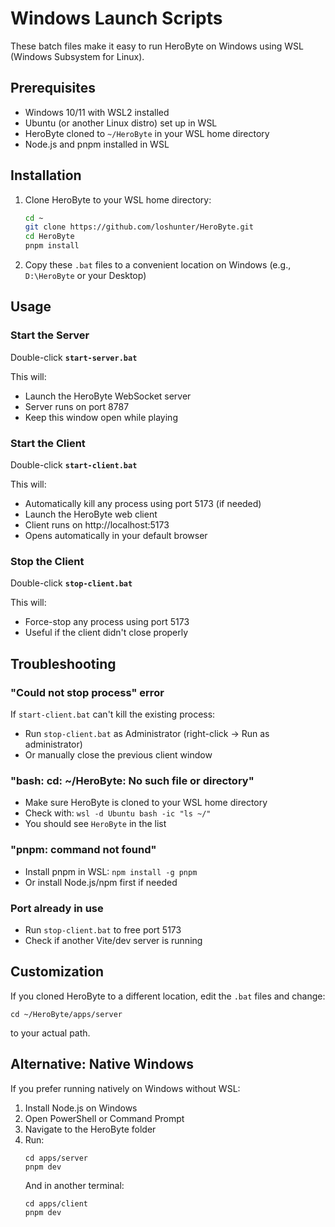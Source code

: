 # Windows Launch Scripts

These batch files make it easy to run HeroByte on Windows using WSL (Windows Subsystem for Linux).

## Prerequisites

- Windows 10/11 with WSL2 installed
- Ubuntu (or another Linux distro) set up in WSL
- HeroByte cloned to `~/HeroByte` in your WSL home directory
- Node.js and pnpm installed in WSL

## Installation

1. Clone HeroByte to your WSL home directory:
   ```bash
   cd ~
   git clone https://github.com/loshunter/HeroByte.git
   cd HeroByte
   pnpm install
   ```

2. Copy these `.bat` files to a convenient location on Windows (e.g., `D:\HeroByte` or your Desktop)

## Usage

### Start the Server
Double-click **`start-server.bat`**

This will:
- Launch the HeroByte WebSocket server
- Server runs on port 8787
- Keep this window open while playing

### Start the Client
Double-click **`start-client.bat`**

This will:
- Automatically kill any process using port 5173 (if needed)
- Launch the HeroByte web client
- Client runs on http://localhost:5173
- Opens automatically in your default browser

### Stop the Client
Double-click **`stop-client.bat`**

This will:
- Force-stop any process using port 5173
- Useful if the client didn't close properly

## Troubleshooting

### "Could not stop process" error
If `start-client.bat` can't kill the existing process:
- Run `stop-client.bat` as Administrator (right-click → Run as administrator)
- Or manually close the previous client window

### "bash: cd: ~/HeroByte: No such file or directory"
- Make sure HeroByte is cloned to your WSL home directory
- Check with: `wsl -d Ubuntu bash -ic "ls ~/"`
- You should see `HeroByte` in the list

### "pnpm: command not found"
- Install pnpm in WSL: `npm install -g pnpm`
- Or install Node.js/npm first if needed

### Port already in use
- Run `stop-client.bat` to free port 5173
- Check if another Vite/dev server is running

## Customization

If you cloned HeroByte to a different location, edit the `.bat` files and change:
```batch
cd ~/HeroByte/apps/server
```
to your actual path.

## Alternative: Native Windows

If you prefer running natively on Windows without WSL:
1. Install Node.js on Windows
2. Open PowerShell or Command Prompt
3. Navigate to the HeroByte folder
4. Run:
   ```
   cd apps/server
   pnpm dev
   ```
   And in another terminal:
   ```
   cd apps/client
   pnpm dev
   ```
